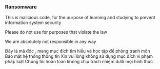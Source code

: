 ﻿### Ransomware
This is malicious code, for the purpose of learning and studying to prevent information system security 

Please do not use for purposes that violate the law 

We are absolutely not responsible in any way

Đây là mã độc , mang mục đích tìm hiểu và học tập để phòng tránh môn Bảo mật hệ thống thông tin 
Xin vui lòng không sử dụng mục đích vi phạm pháp luật 
Chúng tôi hoàn toàn không chịu trách nhiệm dưới mọi hình thức
